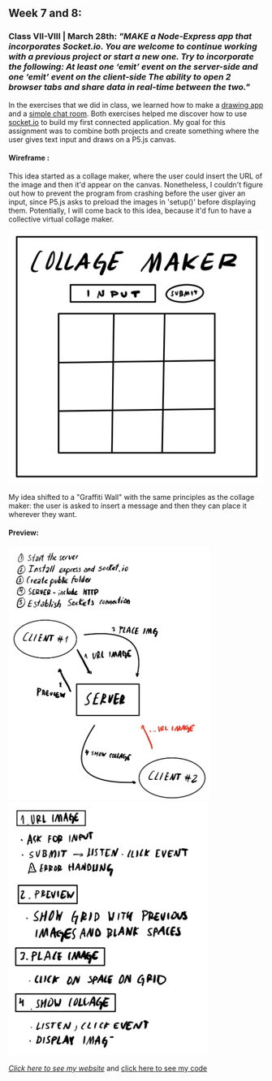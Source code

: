 ## Week 7 and 8:

### Class VII-VIII | March 28th: _"MAKE a Node-Express app that incorporates Socket.io. You are welcome to continue working with a previous project or start a new one. Try to incorporate the following: At least one ‘emit’ event on the server-side and one ‘emit’ event on the client-side The ability to open 2 browser tabs and share data in real-time between the two."_

In the exercises that we did in class, we learned how to make a [drawing app](https://github.com/MathuraMG/ConnectionsLabSpring22/tree/master/Week_8_Sockets) and a [simple chat room](https://github.com/MathuraMG/ConnectionsLabSpring22/tree/master/Week_9_Sockets). Both exercises helped me discover how to use [socket.io](https://socket.io/docs/v4/) to build my first connected application. My goal for this assignment was to combine both projects and create something where the user gives text input and draws on a P5.js canvas.


#### Wireframe :

This idea started as a collage maker, where the user could insert the URL of the image and then it'd appear on the canvas. Nonetheless, I couldn't figure out how to prevent the program from crashing before the user giver an input, since P5.js asks to preload the images in 'setup()' before displaying them. Potentially, I will come back to this idea, because it'd fun to have a collective virtual collage maker.

<img src="wireframe.jpg" height ="500" />

My idea shifted to a "Graffiti Wall" with the same principles as the collage maker: the user is asked to insert a message and then they can place it wherever they want.

#### Preview: 


<img src="steps2.jpg" height ="500" /> <img src="steps1.jpg" height ="500" />

[_Click here to see my website_](https://inky-tender-gibbon.glitch.me/)
and [click here to see my code](https://glitch.com/edit/#!/inky-tender-gibbon)

